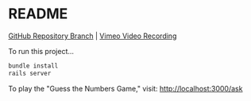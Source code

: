 # README

[GitHub Repository Branch](https://github.com/WarrenUhrich/lighthouse-labs-ai-literacy-pair-programming-breakout/tree/2023.12.13-web-immersive-16october2023) | [Vimeo Video Recording](https://vimeo.com/894326392/b7a4a2d5fa?share=copy)

To run this project...

```sh
bundle install
rails server
```

To play the "Guess the Numbers Game," visit: [http://localhost:3000/ask](http://localhost:3000/ask)
